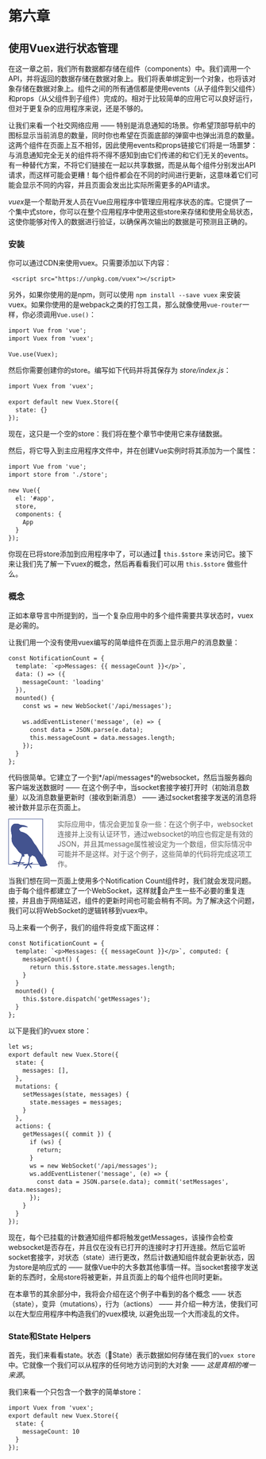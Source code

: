 # 第六章

## 使用Vuex进行状态管理

在这一章之前，我们所有数据都存储在组件（components）中。我们调用一个API，并将返回的数据存储在数据对象上。我们将表单绑定到一个对象，也将该对象存储在数据对象上。组件之间的所有通信都是使用events（从子组件到父组件）和props（从父组件到子组件）完成的。相对于比较简单的应用它可以良好运行，但对于更复杂的应用程序来说，还是不够的。

让我们来看一个社交网络应用 —— 特别是消息通知的场景。你希望顶部导航中的图标显示当前消息的数量，同时你也希望在页面底部的弹窗中也弹出消息的数量。这两个组件在页面上互不相邻，因此使用events和props链接它们将是一场噩梦：与消息通知完全无关的组件将不得不感知到由它们传递的和它们无关的events。有一种替代方案，不将它们链接在一起以共享数据，而是从每个组件分别发出API请求，而这样可能会更糟！每个组件都会在不同的时间进行更新，这意味着它们可能会显示不同的内容，并且页面会发出比实际所需更多的API请求。

 *vuex*是一个帮助开发人员在Vue应用程序中管理应用程序状态的库。它提供了一个集中式store，你可以在整个应用程序中使用这些store来存储和使用全局状态，这使你能够对传入的数据进行验证，以确保再次输出的数据是可预测且正确的。

### 安装

你可以通过CDN来使用vuex。只需要添加以下内容：

     <script src="https://unpkg.com/vuex"></script>

另外，如果你使用的是npm，则可以使用 `npm install --save vuex` 来安装vuex。如果你使用的是webpack之类的打包工具，那么就像使用`vue-router`一样，你必须调用`Vue.use()`：

    import Vue from 'vue';
    import Vuex from 'vuex';

    Vue.use(Vuex);

然后你需要创建你的store。编写如下代码并将其保存为 *store/index.js*：

    import Vuex from 'vuex';

    export default new Vuex.Store({
      state: {}
    });

现在，这只是一个空的store：我们将在整个章节中使用它来存储数据。

然后，将它导入到主应用程序文件中，并在创建Vue实例时将其添加为一个属性：

    import Vue from 'vue';
    import store from './store';

    new Vue({
      el: '#app',
      store,
      components: {
        App
      }
    });

你现在已将store添加到应用程序中了，可以通过 `this.$store` 来访问它。接下来让我们先了解一下vuex的概念，然后再看看我们可以用 `this.$store` 做些什么。

### 概念

正如本章导言中所提到的，当一个复杂应用中的多个组件需要共享状态时，vuex是必需的。

让我们用一个没有使用vuex编写的简单组件在页面上显示用户的消息数量：

    const NotificationCount = {
      template: `<p>Messages: {{ messageCount }}</p>`,
      data: () => ({
        messageCount: 'loading'
      }),
      mounted() {
        const ws = new WebSocket('/api/messages');

        ws.addEventListener('message', (e) => {
          const data = JSON.parse(e.data);
          this.messageCount = data.messages.length;
        });
      }
    };

代码很简单。它建立了一个到*/api/messages*的websocket，然后当服务器向客户端发送数据时 —— 在这个例子中，当socket套接字被打开时（初始消息数量）以及消息数量更新时（接收到新消息） —— 通过socket套接字发送的消息将被计数并显示在页面上。

<img src='./images/1.png' style='float:left;margin-right:20px'/> 

>实际应用中，情况会更加复杂一些：在这个例子中，websocket连接并上没有认证环节，通过websocket的响应也假定是有效的JSON，并且其message属性被设定为一个数组，但实际情况中可能并不是这样。对于这个例子，这些简单的代码将完成这项工作。

当我们想在同一页面上使用多个Notification Count组件时，我们就会发现问题。由于每个组件都建立了一个WebSocket，这样就会产生一些不必要的重复连接，并且由于网络延迟，组件的更新时间也可能会稍有不同。为了解决这个问题，我们可以将WebSocket的逻辑转移到vuex中。

马上来看一个例子，我们的组件将变成下面这样：

    const NotificationCount = {
      template: `<p>Messages: {{ messageCount }}</p>`, computed: {
        messageCount() {
          return this.$store.state.messages.length;
        }
      }
      mounted() {
        this.$store.dispatch('getMessages');
      }
    };

以下是我们的vuex store：

    let ws;
    export default new Vuex.Store({
      state: {
        messages: [],
      },
      mutations: {
        setMessages(state, messages) {
          state.messages = messages;
        }
      },
      actions: {
        getMessages({ commit }) {
          if (ws) {
            return;
          }
          ws = new WebSocket('/api/messages');
          ws.addEventListener('message', (e) => {
            const data = JSON.parse(e.data); commit('setMessages', data.messages);
          });
        }
      }
    });

现在，每个已挂载的计数通知组件都将触发getMessages，该操作会检查websocket是否存在，并且仅在没有已打开的连接时才打开连接。然后它监听socket套接字，对状态（state）进行更改，然后计数通知组件就会更新状态，因为store是响应式的 —— 就像Vue中的大多数其他事情一样。当socket套接字发送新的东西时，全局store将被更新，并且页面上的每个组件也同时更新。

在本章节的其余部分中，我将会介绍在这个例子中看到的各个概念 —— 状态（state），变异（mutations），行为（actions） —— 并介绍一种方法，使我们可以在大型应用程序中构造我们的vuex模块, 以避免出现一个大而凌乱的文件。

### State和State Helpers

首先，我们来看看state。状态（State）表示数据如何存储在我们的`vuex store`中。它就像一个我们可以从程序的任何地方访问到的大对象 —— *这是真相的唯一来源*。

我们来看一个只包含一个数字的简单store：

    import Vuex from 'vuex';
    export default new Vuex.Store({
      state: {
        messageCount: 10
      }
    });

